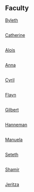 ## Faculty
[Byleth](https://rocdoc2.github.io/fe3h-discord-builds/Byleth.html)<br> <br>

[Catherine](https://rocdoc2.github.io/fe3h-discord-builds/Catherine.html)<br> <br>

[Alois](https://rocdoc2.github.io/fe3h-discord-builds/Alois.html)<br> <br>

[Anna](https://rocdoc2.github.io/fe3h-discord-builds/Anna.html)<br> <br>

[Cyril](https://rocdoc2.github.io/fe3h-discord-builds/Cyril.html)<br> <br>

[Flayn](https://rocdoc2.github.io/fe3h-discord-builds/Flayn.html)<br> <br>

[Gilbert](https://rocdoc2.github.io/fe3h-discord-builds/Gilbert.html)<br> <br>

[Hanneman](https://rocdoc2.github.io/fe3h-discord-builds/Hanneman.html)<br> <br>

[Manuela](https://rocdoc2.github.io/fe3h-discord-builds/Manuela.html)<br> <br>

[Seteth](https://rocdoc2.github.io/fe3h-discord-builds/Seteth.html)<br> <br>

[Shamir](https://rocdoc2.github.io/fe3h-discord-builds/Shamir.html)<br> <br>

[Jeritza](https://rocdoc2.github.io/fe3h-discord-builds/Jeritza.html)<br> <br>
